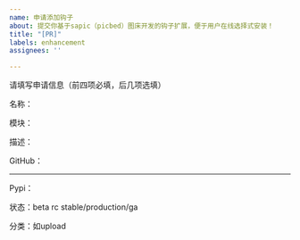 ```yaml
---
name: 申请添加钩子
about: 提交你基于sapic（picbed）图床开发的钩子扩展，便于用户在线选择式安装！
title: "[PR]"
labels: enhancement
assignees: ''

---
```


请填写申请信息（前四项必填，后几项选填）

名称：

模块：

描述：

GitHub：

------

Pypi：

状态：beta rc stable/production/ga

分类：如upload
